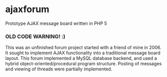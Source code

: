 # ajaxforum
Prototype AJAX message board written in PHP 5

### OLD CODE WARNING! :)

This was an unfinished forum project started with a friend of mine in 2006.  It sought to implement AJAX functionality into a traditional message board layout.  This forum implemented a MySQL database backend, and used a hybrid object-oriented/procedural program structure.  Posting of messages and viewing of threads were partially implemented. 
